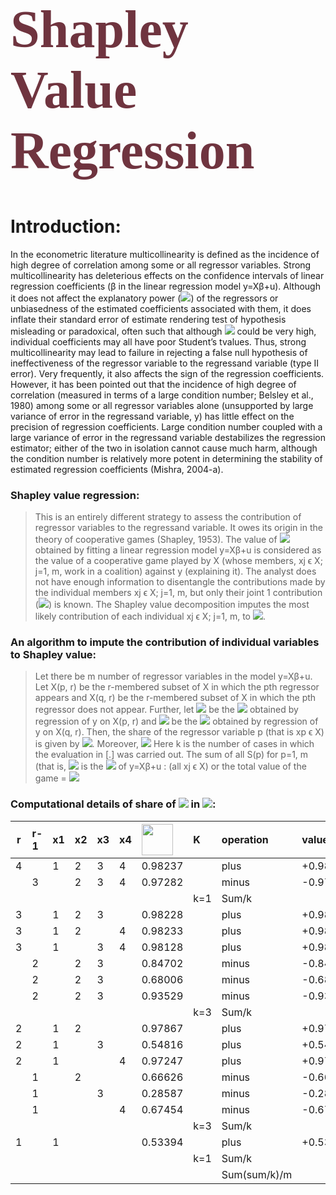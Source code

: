 <span style="color: #6F343F; font-family: Babas; font-size: 3em;">

# Shapley Value Regression

</span>

<!-- <span style="color: #0; font-family: Babas; font-size: 2em;"> -->

# Introduction:

In the econometric literature multicollinearity is defined as the incidence of
high degree of correlation among some or all regressor variables. Strong multicollinearity has
deleterious effects on the confidence intervals of linear regression coefficients (β in the linear
regression model y=Xβ+u). Although it does not affect the explanatory power (<img src="https://render.githubusercontent.com/render/math?math=$R^2$" width="" height="">) of the
regressors or unbiasedness of the estimated coefficients associated with them, it does inflate
their standard error of estimate rendering test of hypothesis misleading or paradoxical, often
such that although <img src="https://render.githubusercontent.com/render/math?math=$R^2$" width="" height=""> could be very high, individual coefficients may all have poor Student’s tvalues.
Thus, strong multicollinearity may lead to failure in rejecting a false null hypothesis of
ineffectiveness of the regressor variable to the regressand variable (type II error). Very
frequently, it also affects the sign of the regression coefficients. However, it has been pointed
out that the incidence of high degree of correlation (measured in terms of a large condition
number; Belsley et al., 1980) among some or all regressor variables alone (unsupported by large
variance of error in the regressand variable, y) has little effect on the precision of regression
coefficients. Large condition number coupled with a large variance of error in the regressand
variable destabilizes the regression estimator; either of the two in isolation cannot cause much
harm, although the condition number is relatively more potent in determining the stability of
estimated regression coefficients (Mishra, 2004-a).


### Shapley value regression:
> This is an entirely different strategy to assess the contribution of
regressor variables to the regressand variable. It owes its origin in the theory of cooperative
games (Shapley, 1953). The value of <img src="https://render.githubusercontent.com/render/math?math=$R^2$" width="" height=""> obtained by fitting a linear regression model y=Xβ+u is
considered as the value of a cooperative game played by X (whose members, xj ϵ X; j=1, m,
work in a coalition) against y (explaining it). The analyst does not have enough information to
disentangle the contributions made by the individual members xj ϵ X; j=1, m, but only their joint
1 contribution (<img src="https://render.githubusercontent.com/render/math?math=R^2" width="" height="">) is known. The Shapley value decomposition imputes the most likely
contribution of each individual xj ϵ X; j=1, m, to <img src="https://render.githubusercontent.com/render/math?math=$R^2$" width="" height="">.

### An algorithm to impute the contribution of individual variables to Shapley value:
>Let there be m number of regressor variables in the model y=Xβ+u. Let X(p, r) be the r-membered subset
of X in which the pth regressor appears and X(q, r) be the r-membered subset of X in which the
pth regressor does not appear. Further, let <img src="https://render.githubusercontent.com/render/math?math=R^2(p, r)" width="" height=""> be the <img src="https://render.githubusercontent.com/render/math?math=R^2" width="" height=""> obtained by regression of y on X(p,
r) and <img src="https://render.githubusercontent.com/render/math?math=R^2(q, r)" width="" height=""> be the <img src="https://render.githubusercontent.com/render/math?math=R^2" width="" height=""> obtained by regression of y on X(q, r). Then, the share of the regressor
variable p (that is xp ϵ X) is given by <img src="https://render.githubusercontent.com/render/math?math=S(p) = (1/m)\left\{\sum_{i=1}^{m}[R^2(p,r) - R^2(q, r-1)]\right\}/k" width="" height="">.
Moreover, <img src="https://render.githubusercontent.com/render/math?math=R^2(q,0) = 0" width="" height=""> Here k is the number of cases in which the evaluation in [.] was carried
out. The sum of all S(p) for p=1, m (that is, <img src="https://render.githubusercontent.com/render/math?math=\sum_{p=1}^{m}(p)" width="" height="">  is the <img src="https://render.githubusercontent.com/render/math?math=R^2" width="" height=""> of y=Xβ+u : (all xj ϵ X) or the
total value of the game = <img src="https://render.githubusercontent.com/render/math?math=R^2 = \sum_{p=1}^{m}S(p) = \sum_{p=1}^{m}(1/m)\sum_{r=1}^{k}\left\{\sum_{c=1}^{k}[R^2(p,r)-R^2(q, r-1)]\right\}/k." width="" height="">

### Computational details of share of <img src="https://render.githubusercontent.com/render/math?math=$X_j$" width="" height=""> in <img src="https://render.githubusercontent.com/render/math?math=$R^2$" width="" height="">:

|r  | r-1 |x1 |x2 |x3 |x4 |<img src="https://render.githubusercontent.com/render/math?math=$R^2$" width="50" height="">   |K   | operation   | values  | Sum/k     | Grand value |
|---|:----|:--|:--|:--|:--|:-------|:---|:------------|:--------|:----------|:-----------:|
|4  |     |1  |2  |3  |4  |0.98237 |    |plus         |+0.98237 |           |             |
|   |3    |   |2  |3  |4  |0.97282 |    |minus        |-0.97282 |           |             |
|   |     |   |   |   |   |        |k=1 |Sum/k        |         |0.009556   |             |
|3  |     |1  |2  |3  |   |0.98228 |    |plus         |+0.98228 |           |             |
|3  |     |1  |2  |   |4  |0.98233 |    |plus         |+0.98233 |           |             |
|3  |     |1  |   |3  |4  |0.98128 |    |plus         |+0.98128 |           |             |
|   |2    |   |2  |3  |   |0.84702 |    |minus        |-0.84702 |           |             |
|   |2    |   |2  |3  |   |0.68006 |    |minus        |-0.68006 |           |             |
|   |2    |   |2  |3  |   |0.93529 |    |minus        |-0.93529 |           |             |
|   |     |   |   |   |   |        |k=3 |Sum/k        |         |0.161175   |             |
|2  |     |1  |2  |   |   |0.97867 |    |plus         |+0.97867 |           |             |
|2  |     |1  |   |3  |   |0.54816 |    |plus         |+0.54816 |           |             |
|2  |     |1  |   |   |4  |0.97247 |    |plus         |+0.97247 |           |             |
|   |1    |   |2  |   |   |0.66626 |    |minus        |-0.66626 |           |             |
|   |1    |   |   |3  |   |0.28587 |    |minus        |-0.28587 |           |             |
|   |1    |   |   |   |4  |0.67454 |    |minus        |-0.67454 |           |             |
|   |     |   |   |   |   |        |k=3 |Sum/k        |         |0.290878   |             |
|1  |     |1  |   |   |   |0.53394 |    |plus         |+0.53394 |           |             |
|   |     |   |   |   |   |        |k=1 |Sum/k        |         |0.533948   |             |
|   |     |   |   |   |   |        |    |Sum(sum/k)/m |         |           |**0.248889** |



<!-- </span> -->












